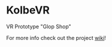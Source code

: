 # KolbeVR
VR Prototype "Glop Shop"  

For more info check out the project [wiki](https://github.com/hannahkers/KolbeVR/wiki)!
